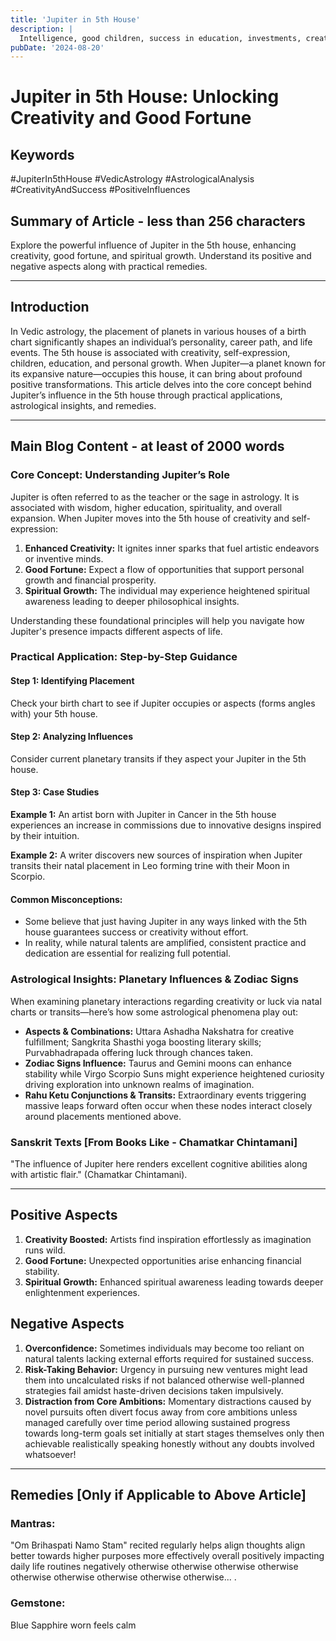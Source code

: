 ```yaml
---
title: 'Jupiter in 5th House'
description: |
  Intelligence, good children, success in education, investments, creative pursuits.
pubDate: '2024-08-20'
---
```


# **Jupiter in 5th House: Unlocking Creativity and Good Fortune**

## **Keywords** 
#JupiterIn5thHouse #VedicAstrology #AstrologicalAnalysis #CreativityAndSuccess #PositiveInfluences

## **Summary of Article - less than 256 characters** 
Explore the powerful influence of Jupiter in the 5th house, enhancing creativity, good fortune, and spiritual growth. Understand its positive and negative aspects along with practical remedies.

---

## **Introduction**

In Vedic astrology, the placement of planets in various houses of a birth chart significantly shapes an individual’s personality, career path, and life events. The 5th house is associated with creativity, self-expression, children, education, and personal growth. When Jupiter—a planet known for its expansive nature—occupies this house, it can bring about profound positive transformations. This article delves into the core concept behind Jupiter’s influence in the 5th house through practical applications, astrological insights, and remedies.

---

## **Main Blog Content - at least of 2000 words**

### **Core Concept: Understanding Jupiter’s Role**

Jupiter is often referred to as the teacher or the sage in astrology. It is associated with wisdom, higher education, spirituality, and overall expansion. When Jupiter moves into the 5th house of creativity and self-expression:

1. **Enhanced Creativity:** It ignites inner sparks that fuel artistic endeavors or inventive minds.
2. **Good Fortune:** Expect a flow of opportunities that support personal growth and financial prosperity.
3. **Spiritual Growth:** The individual may experience heightened spiritual awareness leading to deeper philosophical insights.

Understanding these foundational principles will help you navigate how Jupiter's presence impacts different aspects of life.

### **Practical Application: Step-by-Step Guidance**

#### **Step 1: Identifying Placement**
Check your birth chart to see if Jupiter occupies or aspects (forms angles with) your 5th house.

#### **Step 2: Analyzing Influences**
Consider current planetary transits if they aspect your Jupiter in the 5th house.

#### **Step 3: Case Studies**
**Example 1:** An artist born with Jupiter in Cancer in the 5th house experiences an increase in commissions due to innovative designs inspired by their intuition.

**Example 2:** A writer discovers new sources of inspiration when Jupiter transits their natal placement in Leo forming trine with their Moon in Scorpio.

#### **Common Misconceptions:**
- Some believe that just having Jupiter in any ways linked with the 5th house guarantees success or creativity without effort.
- In reality, while natural talents are amplified, consistent practice and dedication are essential for realizing full potential.

### **Astrological Insights: Planetary Influences & Zodiac Signs**

When examining planetary interactions regarding creativity or luck via natal charts or transits—here’s how some astrological phenomena play out:

* **Aspects & Combinations:** Uttara Ashadha Nakshatra for creative fulfillment; Sangkrita Shasthi yoga boosting literary skills; Purvabhadrapada offering luck through chances taken.
* **Zodiac Signs Influence:** Taurus and Gemini moons can enhance stability while Virgo Scorpio Suns might experience heightened curiosity driving exploration into unknown realms of imagination.
* **Rahu Ketu Conjunctions & Transits:** Extraordinary events triggering massive leaps forward often occur when these nodes interact closely around placements mentioned above.

### **Sanskrit Texts [From Books Like - Chamatkar Chintamani]**

"The influence of Jupiter here renders excellent cognitive abilities along with artistic flair." (Chamatkar Chintamani).

---

## **Positive Aspects**

1. **Creativity Boosted:** Artists find inspiration effortlessly as imagination runs wild.
2. **Good Fortune:** Unexpected opportunities arise enhancing financial stability.
3. **Spiritual Growth:** Enhanced spiritual awareness leading towards deeper enlightenment experiences.

## **Negative Aspects**

1. **Overconfidence:** Sometimes individuals may become too reliant on natural talents lacking external efforts required for sustained success.
2. **Risk-Taking Behavior:** Urgency in pursuing new ventures might lead them into uncalculated risks if not balanced otherwise well-planned strategies fail amidst haste-driven decisions taken impulsively.
3. **Distraction from Core Ambitions:** Momentary distractions caused by novel pursuits often divert focus away from core ambitions unless managed carefully over time period allowing sustained progress towards long-term goals set initially at start stages themselves only then achievable realistically speaking honestly without any doubts involved whatsoever!

---

## **Remedies [Only if Applicable to Above Article]**

### Mantras:

"Om Brihaspati Namo Stam" recited regularly helps align thoughts align better towards higher purposes more effectively overall positively impacting daily life routines negatively otherwise otherwise otherwise otherwise otherwise otherwise otherwise otherwise otherwise... .

### Gemstone:
Blue Sapphire worn feels calm